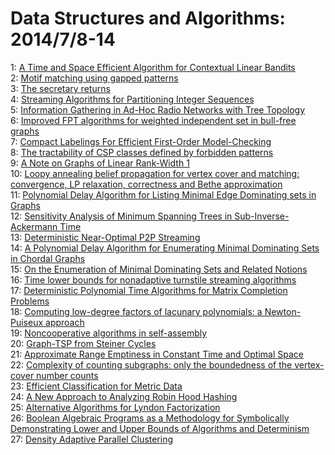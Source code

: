 # Data Structures and Algorithms: 2014/7/8-14  
1: [A Time and Space Efficient Algorithm for Contextual Linear Bandits](https://doi.org/10.48550/arXiv.1207.3024)  
2: [Motif matching using gapped patterns](https://doi.org/10.48550/arXiv.1306.2483)  
3: [The secretary returns](https://doi.org/10.48550/arXiv.1404.0614)  
4: [Streaming Algorithms for Partitioning Integer Sequences](https://doi.org/10.48550/arXiv.1404.1732)  
5: [Information Gathering in Ad-Hoc Radio Networks with Tree Topology](https://doi.org/10.48550/arXiv.1407.1521)  
6: [Improved FPT algorithms for weighted independent set in bull-free graphs](https://doi.org/10.48550/arXiv.1407.1706)  
7: [Compact Labelings For Efficient First-Order Model-Checking](https://doi.org/10.48550/arXiv.0811.4713)  
8: [The tractability of CSP classes defined by forbidden patterns](https://doi.org/10.48550/arXiv.1103.1542)  
9: [A Note on Graphs of Linear Rank-Width 1](https://doi.org/10.48550/arXiv.1306.1345)  
10: [Loopy annealing belief propagation for vertex cover and matching:  convergence, LP relaxation, correctness and Bethe approximation](https://doi.org/10.48550/arXiv.1401.7923)  
11: [Polynomial Delay Algorithm for Listing Minimal Edge Dominating sets in  Graphs](https://doi.org/10.48550/arXiv.1404.3501)  
12: [Sensitivity Analysis of Minimum Spanning Trees in Sub-Inverse-Ackermann  Time](https://doi.org/10.48550/arXiv.1407.1910)  
13: [Deterministic Near-Optimal P2P Streaming](https://doi.org/10.48550/arXiv.1407.1931)  
14: [A Polynomial Delay Algorithm for Enumerating Minimal Dominating Sets in  Chordal Graphs](https://doi.org/10.48550/arXiv.1407.2036)  
15: [On the Enumeration of Minimal Dominating Sets and Related Notions](https://doi.org/10.48550/arXiv.1407.2053)  
16: [Time lower bounds for nonadaptive turnstile streaming algorithms](https://doi.org/10.48550/arXiv.1407.2151)  
17: [Deterministic Polynomial Time Algorithms for Matrix Completion Problems](https://doi.org/10.48550/arXiv.0907.0774)  
18: [Computing low-degree factors of lacunary polynomials: a Newton-Puiseux  approach](https://doi.org/10.48550/arXiv.1401.4720)  
19: [Noncooperative algorithms in self-assembly](https://doi.org/10.48550/arXiv.1406.6889)  
20: [Graph-TSP from Steiner Cycles](https://doi.org/10.48550/arXiv.1407.2844)  
21: [Approximate Range Emptiness in Constant Time and Optimal Space](https://doi.org/10.48550/arXiv.1407.2907)  
22: [Complexity of counting subgraphs: only the boundedness of the  vertex-cover number counts](https://doi.org/10.48550/arXiv.1407.2929)  
23: [Efficient Classification for Metric Data](https://doi.org/10.48550/arXiv.1306.2547)  
24: [A New Approach to Analyzing Robin Hood Hashing](https://doi.org/10.48550/arXiv.1401.7616)  
25: [Alternative Algorithms for Lyndon Factorization](https://doi.org/10.48550/arXiv.1405.4892)  
26: [Boolean Algebraic Programs as a Methodology for Symbolically  Demonstrating Lower and Upper Bounds of Algorithms and Determinism](https://doi.org/10.48550/arXiv.1407.3239)  
27: [Density Adaptive Parallel Clustering](https://doi.org/10.48550/arXiv.1407.3242)  